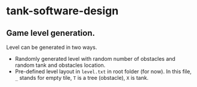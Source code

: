 # tank-software-design

## Game level generation.
Level can be generated in two ways. 
- Randomly generated level with random number of obstacles and random tank and obstacles location.
- Pre-defined level layout in `level.txt` in root folder (for now). In this file, `_` stands for empty tile, `T` is a tree (obstacle), `X` is tank.